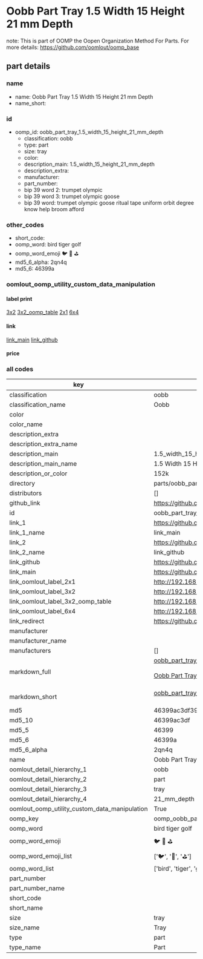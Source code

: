# Oobb Part Tray 1.5 Width 15 Height 21 mm Depth  

note: This is part of OOMP the Oopen Organization Method For Parts. For more details: https://github.com/oomlout/oomp_base

##  part details
  







### name
* name: Oobb Part Tray 1.5 Width 15 Height 21 mm Depth
* name_short: 
### id
* oomp_id: oobb_part_tray_1.5_width_15_height_21_mm_depth
  * classification: oobb
  * type: part
  * size: tray
  * color: 
  * description_main: 1.5_width_15_height_21_mm_depth
  * description_extra: 
  * manufacturer: 
  * part_number: 
  * bip 39 word 2: trumpet olympic
  * bip 39 word 3: trumpet olympic goose
  * bip 39 word: trumpet olympic goose ritual tape uniform orbit degree know help broom afford

### other_codes
* short_code: 
* oomp_word: bird tiger golf
* oomp_word_emoji :bird: :tiger: :golf:
* md5_6_alpha: 2qn4q
* md5_6: 46399a






### oomlout_oomp_utility_custom_data_manipulation
#### label print
[3x2](http://192.168.1.245:1112/?label=oomp%202qn4q)
[3x2_oomp_table](http://192.168.1.108:1112/?label=oomp%202qn4q)
[2x1](http://192.168.1.242:1112/?label=oomp%202qn4q)
[6x4](http://192.168.1.55:1112/?label=oomp%202qn4q)    

#### link

[link_main](https://github.com/oomlout/oomlout_oomp_version_1_messy/tree/main/parts/oobb_part_tray_1.5_width_15_height_21_mm_depth) [link_github](https://github.com/oomlout/oomlout_oomp_version_1_messy/tree/main/parts/oobb_part_tray_1.5_width_15_height_21_mm_depth)                             

#### price







### all codes 
| key | value |  
| --- | --- |  
| classification | oobb |  
| classification_name | Oobb |  
| color |  |  
| color_name |  |  
| description_extra |  |  
| description_extra_name |  |  
| description_main | 1.5_width_15_height_21_mm_depth |  
| description_main_name | 1.5 Width 15 Height 21 mm Depth |  
| description_or_color | 152k |  
| directory | parts/oobb_part_tray_1.5_width_15_height_21_mm_depth |  
| distributors | [] |  
| github_link | https://github.com/oomlout/oomlout_oomp_part_src/tree/main/parts/oobb_part_tray_1.5_width_15_height_21_mm_depth |  
| id | oobb_part_tray_1.5_width_15_height_21_mm_depth |  
| link_1 | https://github.com/oomlout/oomlout_oomp_version_1_messy/tree/main/parts/oobb_part_tray_1.5_width_15_height_21_mm_depth |  
| link_1_name | link_main |  
| link_2 | https://github.com/oomlout/oomlout_oomp_version_1_messy/tree/main/parts/oobb_part_tray_1.5_width_15_height_21_mm_depth |  
| link_2_name | link_github |  
| link_github | https://github.com/oomlout/oomlout_oomp_version_1_messy/tree/main/parts/oobb_part_tray_1.5_width_15_height_21_mm_depth |  
| link_main | https://github.com/oomlout/oomlout_oomp_version_1_messy/tree/main/parts/oobb_part_tray_1.5_width_15_height_21_mm_depth |  
| link_oomlout_label_2x1 | http://192.168.1.242:1112/?label=oomp%202qn4q |  
| link_oomlout_label_3x2 | http://192.168.1.245:1112/?label=oomp%202qn4q |  
| link_oomlout_label_3x2_oomp_table | http://192.168.1.108:1112/?label=oomp%202qn4q |  
| link_oomlout_label_6x4 | http://192.168.1.55:1112/?label=oomp%202qn4q |  
| link_redirect | https://github.com/oomlout/oomlout_oomp_version_1_messy/tree/main/parts/oobb_part_tray_1.5_width_15_height_21_mm_depth |  
| manufacturer |  |  
| manufacturer_name |  |  
| manufacturers | [] |  
| markdown_full | [oobb_part_tray_1.5_width_15_height_21_mm_depth](none)<br>[](none)<br>[Oobb Part Tray 1.5 Width 15 Height 21 Mm Depth](none)<br><br> |  
| markdown_short | [oobb_part_tray_1.5_width_15_height_21_mm_depth](none)<br><br> |  
| md5 | 46399ac3df39d37fb5eeeba8c926974c |  
| md5_10 | 46399ac3df |  
| md5_5 | 46399 |  
| md5_6 | 46399a |  
| md5_6_alpha | 2qn4q |  
| name | Oobb Part Tray 1.5 Width 15 Height 21 mm Depth |  
| oomlout_detail_hierarchy_1 | oobb |  
| oomlout_detail_hierarchy_2 | part |  
| oomlout_detail_hierarchy_3 | tray |  
| oomlout_detail_hierarchy_4 | 21_mm_depth |  
| oomlout_oomp_utility_custom_data_manipulation | True |  
| oomp_key | oomp_oobb_part_tray_1.5_width_15_height_21_mm_depth |  
| oomp_word | bird tiger golf |  
| oomp_word_emoji | :bird: :tiger: :golf: |  
| oomp_word_emoji_list | [':bird:', ':tiger:', ':golf:'] |  
| oomp_word_list | ['bird', 'tiger', 'golf'] |  
| part_number |  |  
| part_number_name |  |  
| short_code |  |  
| short_name |  |  
| size | tray |  
| size_name | Tray |  
| type | part |  
| type_name | Part |  
